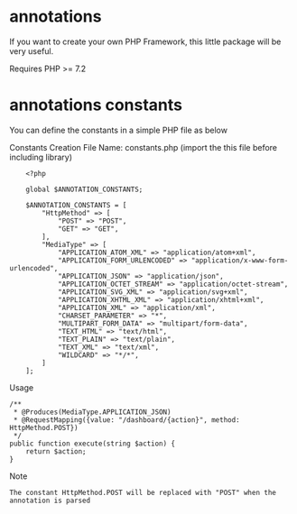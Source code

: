 # annotations
If you want to create your own PHP Framework, this little package will be very useful.

Requires PHP >= 7.2

# annotations constants

You can define the constants in a simple PHP file as below

Constants Creation
	File Name: constants.php (import the this file before including library)
	
        <?php

        global $ANNOTATION_CONSTANTS;

        $ANNOTATION_CONSTANTS = [
            "HttpMethod" => [
                "POST" => "POST",
                "GET" => "GET",
            ],
            "MediaType" => [
                "APPLICATION_ATOM_XML" => "application/atom+xml",
                "APPLICATION_FORM_URLENCODED" => "application/x-www-form-urlencoded",
                "APPLICATION_JSON" => "application/json",
                "APPLICATION_OCTET_STREAM" => "application/octet-stream",
                "APPLICATION_SVG_XML" => "application/svg+xml",
                "APPLICATION_XHTML_XML" => "application/xhtml+xml",
                "APPLICATION_XML" => "application/xml",
                "CHARSET_PARAMETER" => "*",
                "MULTIPART_FORM_DATA" => "multipart/form-data",
                "TEXT_HTML" => "text/html",
                "TEXT_PLAIN" => "text/plain",
                "TEXT_XML" => "text/xml",
                "WILDCARD" => "*/*",
            ]
        ];


	
	
Usage

    /**
     * @Produces(MediaType.APPLICATION_JSON)
     * @RequestMapping({value: "/dashboard/{action}", method: HttpMethod.POST})
     */
    public function execute(string $action) {
        return $action;
    }
	
Note

	The constant HttpMethod.POST will be replaced with "POST" when the annotation is parsed